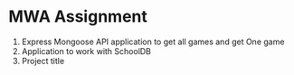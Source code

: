 # MWA Assignment
1.  Express Mongoose API application to get all games and get One game
2.  Application to work with SchoolDB
3.  Project title